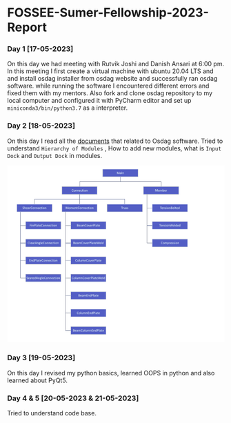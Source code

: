 # FOSSEE-Sumer-Fellowship-2023-Report

### Day 1 [17-05-2023]

On this day we had meeting with Rutvik Joshi and Danish Ansari at 6:00 pm.
In this meeting I first create a virtual machine with ubuntu 20.04 LTS and and install osdag installer from osdag website and successfully ran osdag software. while running the software I encountered different errors and fixed them with my mentors.
Also fork and clone osdag repository to my local computer and configured it with PyCharm editor and set up `miniconda3/bin/python3.7` as a interpreter.

### Day 2 [18-05-2023]

On this day I read all the [documents](https://drive.google.com/drive/folders/1H3WVOoegyfATZ-HNCgjrJ3VXI1zjh5sd) that related to Osdag software. Tried to understand `Hierarchy of Modules` , How to add new modules, what is `Input Dock` and `Output Dock` in modules.   


![](./ModuleHierarchy.png)

### Day 3 [19-05-2023]

On this day I revised my python basics, learned OOPS in python and also learned about PyQt5.

### Day 4 & 5 [20-05-2023 & 21-05-2023]

Tried to understand code base.
